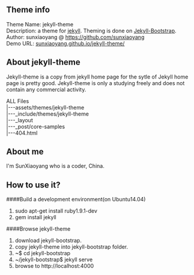 ## Theme info
	
Theme Name: jekyll-theme   
Description: a theme for [jekyll](http://jekyllrb.com/). Theming is done on [Jekyll-Bootstrap](http://jekyllbootstrap.com/).  
Author: sunxiaoyang @ https://github.com/sunxiaoyang     
Demo URL: [sunxiaoyang.github.io/jekyll-theme/](http://sunxiaoyang.github.io/jekyll-theme/)   

## About jekyll-theme

Jekyll-theme is a copy from jekyll home page for the sytle of Jekyll home page is pretty good.
Jekyll-theme is only a studying freely and does not contain any commercial activity.  

ALL Files   
|---assets/themes/jekyll-theme   
|---_include/themes/jekyll-theme   
|---_layout   
|---_post/core-samples   
|---404.html  
 

## About me

I'm SunXiaoyang who is a coder, China.

## How to use it?

####Build a development environment(on Ubuntu14.04)   
1. sudo apt-get install ruby1.9.1-dev   
2. gem install jekyll   

####Browse jekyll-theme   
1. download jekyll-bootstrap.     
2. copy jekyll-theme into jekyll-bootstrap folder.    
3. ~$ cd jekyll-bootstrap    
4. ~/jekyll-bootstrap$ jekyll serve  
5. browse to http://localhost:4000  


